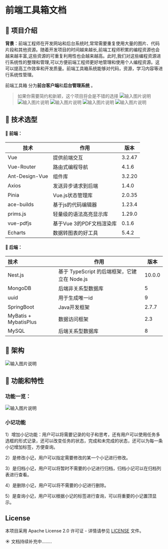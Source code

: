 # 前端工具箱文档

## :blossom: 项目介绍

**背景**：前端工程师在开发网站和后台系统时,常常需要重复使用大量的图片、代码片段和其他资源。随着开发项目的时间越来越长,前端工程师积累的编程资源也会越来越丰富,这些资源的可重复利用性也会越来越高。此时,我们对这些编程资源进行系统性的整理和管理,可以方便前端工程师更好地管理和使用个人编程资源。这可以提高工作效率和开发质量。前端工具箱系统能够对代码，资源，学习内容等进行系统性管理。

前端工具箱 分为**前台客户端**和**后台管理系统** 。

> 如果你需要简约和新颖，这个项目将会是不错的选择
![输入图片说明](imgs/front-tool1.png)
![输入图片说明](imgs/front-tool2.png)
![输入图片说明](imgs/front-tool3.png)
![输入图片说明](imgs/front-tool4.png)
![输入图片说明](imgs/front-tool5.png)

## :blossom: 技术选型

#### :seedling: **前端：**

| 技术           | 作用                     | 版本   |
| -------------- | ------------------------ | ------ |
| Vue            | 提供前端交互             | 3.2.47 |
| Vue-Router     | 路由式编程导航           | 4.1.6  |
| Ant-Design-Vue | 组件库                   | 3.2.20 |
| Axios          | 发送异步请求到后端       | 1.4.0  |
| Pinia          | Vue.js状态管理库         | 2.0.35 |
| ace-builds     | 基于js的代码编辑器       | 1.23.4 |
| prims.js       | 轻量级的语法高亮显示库   | 1.29.0 |
| vue-pdfjs      | 基于Vue 3的PDF文档渲染库 | 0.1.6  |
| Echarts        | 数据转图表的好工具       | 5.4.2  |

#### :seedling: 后端：

| 技术                  | 作用                                         | 版本   |
| :-------------------- | -------------------------------------------- | ------ |
| Nest.js               | 基于 TypeScript 的后端框架，它建立在 Node.js | 10.0.0 |
| MongoDB               | 后端非关系型数据库                           | 5      |
| uuid                  | 用于生成唯一id                               | 9      |
| SpringBoot            | Java开发框架                                 | 2.7.7  |
| MyBatis + MybatisPlus | 数据访问框架                                 | 2.3    |
| MySQL                 | 后端关系型数据库                             | 8      |

## :blossom: 架构
![输入图片说明](imgs/front-tool-construct.png)

## :blossom: 功能和特性

### 功能一览：
![输入图片说明](imgs/front-tool-fun.png)
### 小记功能

1）增加小记功能：用户可以将需要记录的句子和思考，还有用户可以使用任务多选框的形式记录，还可以改变任务的状态，完成和未完成的状态，还可以为每一条小记增加标签，方便查询。

2）是修改小记，用户可以指定需要修改的某一个小记进行修改。

3）是归档小记，用户可以将暂时不需要的小记进行归档，归档小记可以在归档列表进行查看。

4）是删除小记，用户可以将不需要的小记进行删除。

5）是查询小记，用户可以根据小记的标签进行查询，可以将重要的小记置顶显示。

## License
本项目采用 Apache License 2.0 许可证 - 详情请参见 [LICENSE](LICENSE) 文件。


:sunny: 文档持续补充中........
